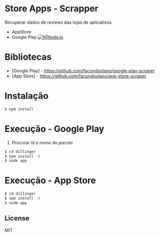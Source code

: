 # Store Apps - Scrapper
Recuperar dados de reviews das lojas de aplicativos. 
  - AppStore
  - Google Play
[![N|NodeJs](https://www.shareicon.net/data/256x256/2015/10/06/112727_development_512x512.png)](https://nodejs.org/)

# Bibliotecas
* [Google Play] - https://github.com/facundoolano/google-play-scraper
* [App Store] - https://github.com/facundoolano/app-store-scraper

# Instalação
```sh
$ npm install 
```

# Execução - Google Play
1. Procurar id e *nome* do *pacote*
```sh
$ cd dillinger
$ npm install -d
$ node app
```
# Execução - App Store
```sh
$ cd dillinger
$ npm install -d
$ node app
```



License
----
MIT

